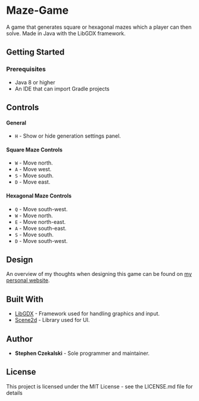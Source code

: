 # Maze-Game
A game that generates square or hexagonal mazes which a player can then solve. Made in Java with the LibGDX framework. 

## Getting Started

### Prerequisites
- Java 8 or higher
- An IDE that can import Gradle projects


## Controls

#### General
- `H` - Show or hide generation settings panel.

#### Square Maze Controls
- `W` - Move north.
- `A` - Move west.
- `S` - Move south.
- `D` - Move east.

#### Hexagonal Maze Controls 
- `Q` - Move south-west. 
- `W` - Move north.
- `E` - Move north-east.
- `A` - Move south-east.
- `S` - Move south.
- `D` - Move south-west.

## Design
An overview of my thoughts when designing this game can be found on [my personal website](https://www.stephencz.com/overview-maze-game).

## Built With
- [LibGDX](https://libgdx.badlogicgames.com/) - Framework used for handling graphics and input.
- [Scene2d](https://github.com/libgdx/libgdx/wiki/Scene2d) - Library used for UI.

## Author
- **Stephen Czekalski** - Sole programmer and maintainer.

## License
This project is licensed under the MIT License - see the LICENSE.md file for details
